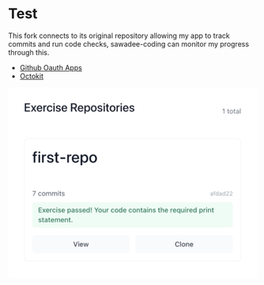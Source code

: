 # Test

This fork connects to its original repository allowing my app to track commits and run code checks, sawadee-coding can monitor my progress through this. 

- [Github Oauth Apps](https://docs.github.com/en/apps/oauth-apps/building-oauth-apps/creating-an-oauth-app)
- [Octokit](https://github.com/octokit)

![Code check succesfull](success.png)